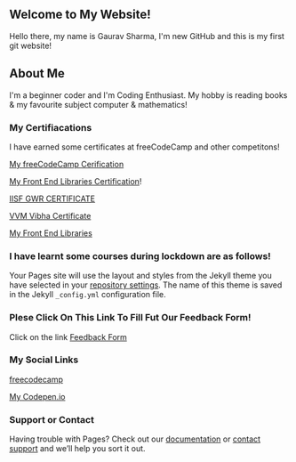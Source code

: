 ## Welcome to My Website!

Hello there, my name is Gaurav Sharma, I'm new GitHub and this is my first git website!

## About Me

I'm a beginner coder and I'm Coding Enthusiast. My hobby is reading books & my favourite subject computer & mathematics!

### My Certifiacations

I have earned some certificates at freeCodeCamp and other competitons!

[My freeCodeCamp Cerification](https://www.freecodecamp.org/certification/itsgaurav2468/responsive-web-design)

[My Front End Libraries Certification](https://www.freecodecamp.org/certification/itsgaurav2468/front-end-libraries)!

[IISF GWR CERTIFICATE](https://user-images.githubusercontent.com/85432077/121040452-89439f00-c7cf-11eb-8a17-97537ec96efd.png)

[VVM Vibha Certificate](https://user-images.githubusercontent.com/85432077/121150794-74afe700-c861-11eb-904e-2d40d33550c3.png)

[My Front End Libraries](https://www.freecodecamp.org/certification/itsgaurav2468/front-end-libraries)

### I have learnt some courses during lockdown are as follows!

Your Pages site will use the layout and styles from the Jekyll theme you have selected in your [repository settings](https://github.com/gaurav80484/Jr.Gaurav/settings/pages). The name of this theme is saved in the Jekyll `_config.yml` configuration file.

### Plese Click On This Link To Fill Fut Our Feedback Form!

Click on the link [Feedback Form](https://docs.google.com/forms/d/e/1FAIpQLSeMAtOxjYFjWXLhHLafL7uoCwOcxKnc5a692IqC2jWkHZ-ARQ/viewform?usp=sf_link)


### My Social Links
[freecodecamp](https://www.freecodecamp.org/itsgaurav2468)

[My Codepen.io](https://codepen.io/its_me_gaurav)

### Support or Contact

Having trouble with Pages? Check out our [documentation](https://docs.github.com/categories/github-pages-basics/) or [contact support](https://support.github.com/contact) and we’ll help you sort it out.
